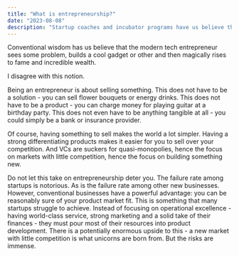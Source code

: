 ```yaml
---
title: "What is entrepreneurship?"
date: "2023-08-08"
description: "Startup coaches and incubator programs have us believe that entrepreneurship is about solving problems and building products. But this is only half the truth."
---
```



Conventional wisdom has us believe that the modern tech entrepreneur sees some problem, builds a cool gadget or other and then magically rises to fame and incredible wealth.

I disagree with this notion.

Being an entrepreneur is about selling something. 
This does not have to be a solution - you can sell flower bouquets or energy drinks. 
This does not have to be a product - you can charge money for playing guitar at a birthday party.
This does not even have to be anything tangible at all - you could simply be a bank or insurance provider.

Of course, having something to sell makes the world a lot simpler.
Having a strong differentiating products makes it easier for you to sell over your competition.
And VCs are suckers for quasi-monopolies, hence the focus on markets with little competition, hence the focus on building something new.

Do not let this take on entrepreneurship deter you. The failure rate among startups is notorious.
As is the failure rate among other new businesses. However, conventional businesses have a powerful advantage: you can be reasonably sure of your product market fit.
This is something that many startups struggle to achieve. Instead of focusing on operational excellence - having world-class service, strong marketing and a solid take of their finances - they must pour most of their resources into product development.
There is a potentially enormous upside to this - a new market with little competition is what unicorns are born from.
But the risks are immense.